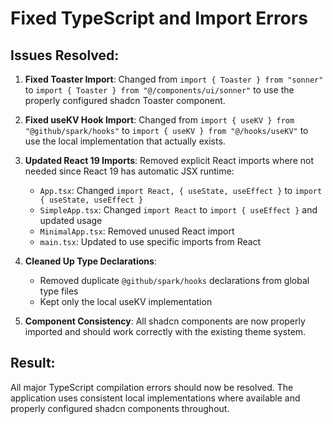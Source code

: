 # Fixed TypeScript and Import Errors

## Issues Resolved:

1. **Fixed Toaster Import**: Changed from `import { Toaster } from "sonner"` to `import { Toaster } from "@/components/ui/sonner"` to use the properly configured shadcn Toaster component.

2. **Fixed useKV Hook Import**: Changed from `import { useKV } from "@github/spark/hooks"` to `import { useKV } from "@/hooks/useKV"` to use the local implementation that actually exists.

3. **Updated React 19 Imports**: Removed explicit React imports where not needed since React 19 has automatic JSX runtime:
   - `App.tsx`: Changed `import React, { useState, useEffect }` to `import { useState, useEffect }`
   - `SimpleApp.tsx`: Changed `import React` to `import { useEffect }` and updated usage
   - `MinimalApp.tsx`: Removed unused React import
   - `main.tsx`: Updated to use specific imports from React

4. **Cleaned Up Type Declarations**: 
   - Removed duplicate `@github/spark/hooks` declarations from global type files
   - Kept only the local useKV implementation

5. **Component Consistency**: All shadcn components are now properly imported and should work correctly with the existing theme system.

## Result:
All major TypeScript compilation errors should now be resolved. The application uses consistent local implementations where available and properly configured shadcn components throughout.